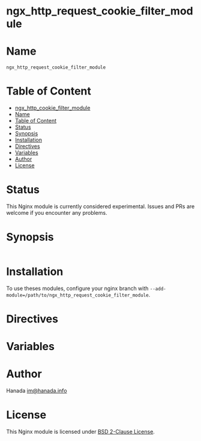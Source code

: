 # ngx_http_request_cookie_filter_module

# Name
`ngx_http_request_cookie_filter_module`

# Table of Content

- [ngx\_http\_cookie\_filter\_module](#ngx_http_request_cookie_filter_module)
- [Name](#name)
- [Table of Content](#table-of-content)
- [Status](#status)
- [Synopsis](#synopsis)
- [Installation](#installation)
- [Directives](#directives)
- [Variables](#variables)
- [Author](#author)
- [License](#license)

# Status

This Nginx module is currently considered experimental. Issues and PRs are welcome if you encounter any problems.

# Synopsis

```nginx

```

# Installation

To use theses modules, configure your nginx branch with `--add-module=/path/to/ngx_http_request_cookie_filter_module`.

# Directives


# Variables



# Author

Hanada im@hanada.info

# License

This Nginx module is licensed under [BSD 2-Clause License](LICENSE).
